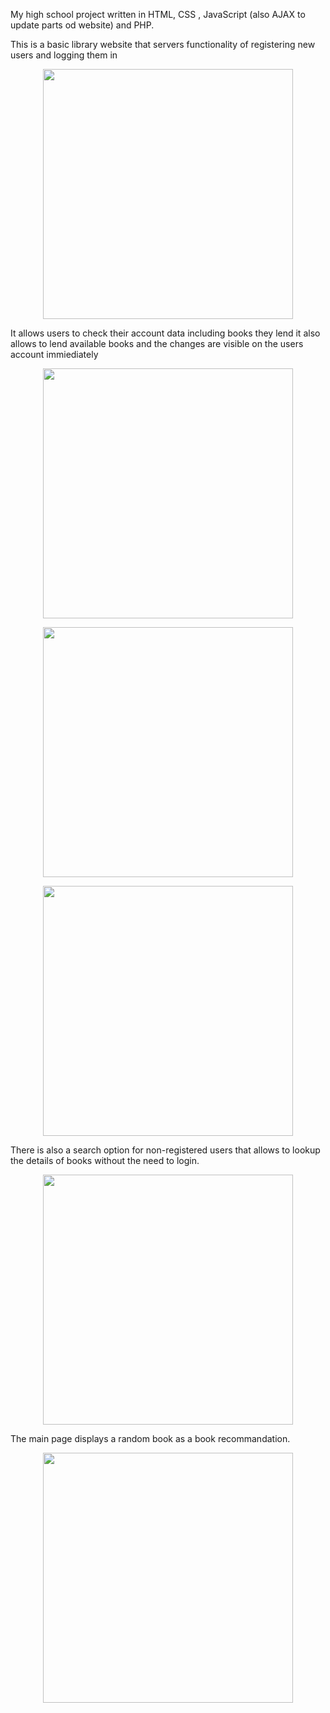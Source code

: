 My high school project written in HTML, CSS , JavaScript (also AJAX to update parts od website) and PHP.

<p>This is a basic library website that servers functionality of registering new users and logging them in</p>

<p align="center">
<img src="https://user-images.githubusercontent.com/90787864/191328973-8c19c2b1-b258-46bd-8f11-ff1af90438e4.png"  width="400"/>
</p>

<p>
It allows users to check their account data including books they lend it also allows to lend available books and the changes are visible on the users account immiediately
</p>

<p align="center">
<img src="https://user-images.githubusercontent.com/90787864/191329267-31b45587-c236-45ca-bb62-7e14ff7ed428.png"  width="400"/>
</p> 

<p align="center">
<img src="https://user-images.githubusercontent.com/90787864/191329558-ab4d7a3f-14fe-467f-9ef7-f2bf1e2a06b8.png"  width="400"/>
</p>  

<p align="center">
<img src="https://user-images.githubusercontent.com/90787864/191329595-94d4f664-fff7-4e69-9ae4-ba676768885a.png"  width="400"/>
</p>

<p>There is also a search option for non-registered users that allows to lookup the details of books without the need to login.</p>

<p align="center">
<img src="https://user-images.githubusercontent.com/90787864/191328452-400ed41d-a06d-48b8-b6f3-36895f025aed.png"  width="400"/>
</p>

<p>The main page displays a random book as a book recommandation.</p>

<p align="center">
<img src="https://user-images.githubusercontent.com/90787864/191328323-529dd1a4-88b7-4a64-922d-470320d2330d.png"  width="400"/>
</p>
